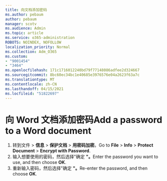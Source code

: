 ```yaml
---
title: 向文档添加密码
ms.author: pebaum
author: pebaum
manager: scotv
ms.audience: Admin
ms.topic: article
ms.service: o365-administration
ROBOTS: NOINDEX, NOFOLLOW
localization_priority: Normal
ms.collection: Adm_O365
ms.custom:
- "9001454"
- "3464"
ms.openlocfilehash: 171c1716012240bd79f77148086adfee2d324667
ms.sourcegitcommit: 8bc60ec34bc1e40685e3976576e04a2623f63a7c
ms.translationtype: MT
ms.contentlocale: zh-CN
ms.lasthandoff: 04/15/2021
ms.locfileid: "51822697"
---
```

# <a name="add-a-password-to-a-word-document"></a><span data-ttu-id="f8fa8-102">向 Word 文档添加密码</span><span class="sxs-lookup"><span data-stu-id="f8fa8-102">Add a password to a Word document</span></span>

1. <span data-ttu-id="f8fa8-103">转到文件  >  **信息**  >  **保护文档**  >  **用密码加密**。</span><span class="sxs-lookup"><span data-stu-id="f8fa8-103">Go to **File** > **Info** > **Protect Document** > **Encrypt with Password**.</span></span>
2. <span data-ttu-id="f8fa8-104">输入想要使用的密码，然后选择"确定 **"。**</span><span class="sxs-lookup"><span data-stu-id="f8fa8-104">Enter the password you want to use, and then choose **OK**.</span></span>
3. <span data-ttu-id="f8fa8-105">重新输入密码，然后选择"确定 **"。**</span><span class="sxs-lookup"><span data-stu-id="f8fa8-105">Re-enter the password, and then choose **OK**.</span></span>